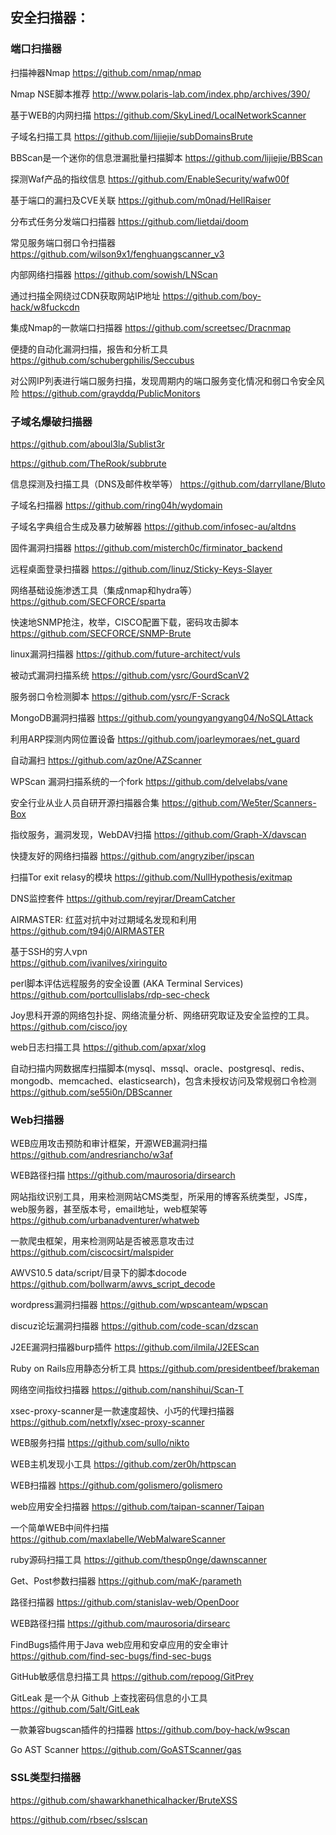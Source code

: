 ## 安全扫描器：

### 端口扫描器

扫描神器Nmap
https://github.com/nmap/nmap

Nmap NSE脚本推荐
http://www.polaris-lab.com/index.php/archives/390/

基于WEB的内网扫描
https://github.com/SkyLined/LocalNetworkScanner

子域名扫描工具
https://github.com/lijiejie/subDomainsBrute

BBScan是一个迷你的信息泄漏批量扫描脚本
https://github.com/lijiejie/BBScan

探测Waf产品的指纹信息
https://github.com/EnableSecurity/wafw00f

基于端口的漏扫及CVE关联
https://github.com/m0nad/HellRaiser

分布式任务分发端口扫描器
https://github.com/lietdai/doom

常见服务端口弱口令扫描器
https://github.com/wilson9x1/fenghuangscanner_v3

内部网络扫描器
https://github.com/sowish/LNScan

通过扫描全网绕过CDN获取网站IP地址
https://github.com/boy-hack/w8fuckcdn

集成Nmap的一款端口扫描器
https://github.com/screetsec/Dracnmap

便捷的自动化漏洞扫描，报告和分析工具
https://github.com/schubergphilis/Seccubus

对公网IP列表进行端口服务扫描，发现周期内的端口服务变化情况和弱口令安全风险 
https://github.com/grayddq/PublicMonitors

### 子域名爆破扫描器

https://github.com/aboul3la/Sublist3r

https://github.com/TheRook/subbrute

信息探测及扫描工具（DNS及邮件枚举等）
https://github.com/darryllane/Bluto

子域名扫描器
https://github.com/ring04h/wydomain

子域名字典组合生成及暴力破解器
https://github.com/infosec-au/altdns

固件漏洞扫描器
https://github.com/misterch0c/firminator_backend

远程桌面登录扫描器
https://github.com/linuz/Sticky-Keys-Slayer

网络基础设施渗透工具（集成nmap和hydra等）
https://github.com/SECFORCE/sparta

快速地SNMP抢注，枚举，CISCO配置下载，密码攻击脚本
https://github.com/SECFORCE/SNMP-Brute

linux漏洞扫描器
https://github.com/future-architect/vuls

被动式漏洞扫描系统
https://github.com/ysrc/GourdScanV2

服务弱口令检测脚本
https://github.com/ysrc/F-Scrack

MongoDB漏洞扫描器
https://github.com/youngyangyang04/NoSQLAttack

利用ARP探测内网位置设备
https://github.com/joarleymoraes/net_guard

自动漏扫
https://github.com/az0ne/AZScanner

WPScan 漏洞扫描系统的一个fork
https://github.com/delvelabs/vane

安全行业从业人员自研开源扫描器合集
https://github.com/We5ter/Scanners-Box

指纹服务，漏洞发现，WebDAV扫描
https://github.com/Graph-X/davscan

快捷友好的网络扫描器
https://github.com/angryziber/ipscan

扫描Tor exit relasy的模块
https://github.com/NullHypothesis/exitmap

DNS监控套件 
https://github.com/reyjrar/DreamCatcher

AIRMASTER: 红蓝对抗中对过期域名发现和利用
https://github.com/t94j0/AIRMASTER

基于SSH的穷人vpn  
https://github.com/ivanilves/xiringuito

perl脚本评估远程服务的安全设置 (AKA Terminal Services) 
https://github.com/portcullislabs/rdp-sec-check

Joy思科开源的网络包扑捉、网络流量分析、网络研究取证及安全监控的工具。
https://github.com/cisco/joy

web日志扫描工具
https://github.com/apxar/xlog

自动扫描内网数据库扫描脚本(mysql、mssql、oracle、postgresql、redis、mongodb、memcached、elasticsearch)，包含未授权访问及常规弱口令检测
https://github.com/se55i0n/DBScanner

### Web扫描器

WEB应用攻击预防和审计框架，开源WEB漏洞扫描
https://github.com/andresriancho/w3af

WEB路径扫描
https://github.com/maurosoria/dirsearch

网站指纹识别工具，用来检测网站CMS类型，所采用的博客系统类型，JS库，web服务器，甚至版本号，email地址，web框架等
https://github.com/urbanadventurer/whatweb

一款爬虫框架，用来检测网站是否被恶意攻击过
https://github.com/ciscocsirt/malspider

AWVS10.5 data/script/目录下的脚本docode
https://github.com/bollwarm/awvs_script_decode 

wordpress漏洞扫描器
https://github.com/wpscanteam/wpscan

discuz论坛漏洞扫描器
https://github.com/code-scan/dzscan

J2EE漏洞扫描器burp插件
https://github.com/ilmila/J2EEScan

Ruby on Rails应用静态分析工具
https://github.com/presidentbeef/brakeman

网络空间指纹扫描器
https://github.com/nanshihui/Scan-T

xsec-proxy-scanner是一款速度超快、小巧的代理扫描器
https://github.com/netxfly/xsec-proxy-scanner

WEB服务扫描
https://github.com/sullo/nikto

WEB主机发现小工具
https://github.com/zer0h/httpscan

WEB扫描器
https://github.com/golismero/golismero

web应用安全扫描器
https://github.com/taipan-scanner/Taipan

一个简单WEB中间件扫描
https://github.com/maxlabelle/WebMalwareScanner

ruby源码扫描工具
https://github.com/thesp0nge/dawnscanner

Get、Post参数扫描器
https://github.com/maK-/parameth

路径扫描器
https://github.com/stanislav-web/OpenDoor

WEB路径扫描 
https://github.com/maurosoria/dirsearc

FindBugs插件用于Java web应用和安卓应用的安全审计
https://github.com/find-sec-bugs/find-sec-bugs

GitHub敏感信息扫描工具
https://github.com/repoog/GitPrey

GitLeak 是一个从 Github 上查找密码信息的小工具 
https://github.com/5alt/GitLeak

一款兼容bugscan插件的扫描器 
https://github.com/boy-hack/w9scan

Go AST Scanner 
https://github.com/GoASTScanner/gas

### SSL类型扫描器

https://github.com/shawarkhanethicalhacker/BruteXSS

https://github.com/rbsec/sslscan


